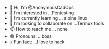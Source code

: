 - 👋 Hi, I’m @AnonymousCadOps
- 👀 I’m interested in ...Pentesting
- 🌱 I’m currently learning ... alpine linux
- 💞️ I’m looking to collaborate on ...Termux tools
- 📫 How to reach me ... none
- 😄 Pronouns: ...boss
- ⚡ Fun fact: ...I love to hack

<!---
AnonymousCadOps/AnonymousCadOps is a ✨ special ✨ repository because its `README.md` (this file) appears on your GitHub profile.
You can click the Preview link to take a look at your changes.
--->
